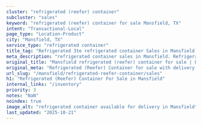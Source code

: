 ```yaml
---
cluster: "refrigerated (reefer) container"
subcluster: "sales"
keyword: "refrigerated (reefer) container for sale Mansfield, TX"
intent: "Transactional-Local"
page_type: "Location-Product"
city: "Mansfield, TX"
service_type: "refrigerated container"
title_tag: "Refrigerated 3te refrigerated container Sales in Mansfield | LC Container"
meta_description: "refrigerated container sales in Mansfield. Refrigerated containers with climate control. Fast delivery, competitive pricing. Serving refrigerated reefer container area. Quote ID: BX6. Call (214) 524-4168 for your free quote today."
original_title: "Mansfield refrigerated (reefer) container for sale | LC"
original_meta: "Refrigerated (Reefer) Container for sale with delivery in Mansfield, TX. LC Container — local Since 2003. Get pricing today."
url_slug: "/mansfield/refrigerated-reefer-container/sales"
h1: "Refrigerated (Reefer) Container For Sale in Mansfield"
internal_links: "/inventory"
priority: 3
notes: "NaN"
noindex: true
image_alt: "refrigerated container available for delivery in Mansfield"
last_updated: "2025-10-21"
---
```


<!-- TODO: Add unique city/inventory copy, images, and internal links here. -->
